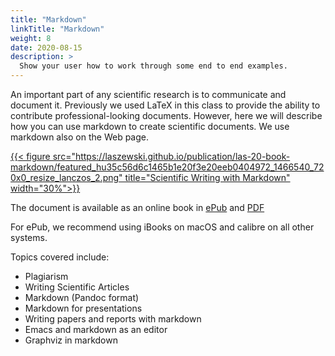 ```yaml
---
title: "Markdown"
linkTitle: "Markdown"
weight: 8
date: 2020-08-15
description: >
  Show your user how to work through some end to end examples.
---
```


<!--
{{% pageinfo %}}
This is a placeholder page that shows you how to use this template site.
{{% /pageinfo %}}
-->

An important part of any scientific research is to communicate and
document it. Previously we used LaTeX in this class to provide the
ability to contribute professional-looking documents. However, here we
will describe how you can use markdown to create scientific documents.
We use markdown also on the Web page.


[{{< figure src="https://laszewski.github.io/publication/las-20-book-markdown/featured_hu35c56d6c1465b1e20f3e20eeb0404972_1466540_720x0_resize_lanczos_2.png" title="Scientific Writing with Markdown" width="30%">}}](https://laszewski.github.io/publication/las-20-book-markdown/)

The document is available as an online book in
[ePub](https://cloudmesh-community.github.io/pub/vonLaszewski-writing.epub)
and
[PDF](https://cloudmesh-community.github.io/pub/vonLaszewski-writing.pdf) 

For ePub, we recommend using iBooks on macOS and calibre on all other systems.

Topics covered include:

* Plagiarism
* Writing Scientific Articles
* Markdown (Pandoc format)
* Markdown for presentations
* Writing papers and reports with markdown
* Emacs and markdown as an editor
* Graphviz in markdown
    
